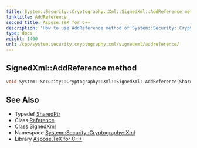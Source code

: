 ```yaml
---
title: System::Security::Cryptography::Xml::SignedXml::AddReference method
linktitle: AddReference
second_title: Aspose.TeX for C++
description: 'How to use AddReference method of System::Security::Cryptography::Xml::SignedXml class in C++.'
type: docs
weight: 1400
url: /cpp/system.security.cryptography.xml/signedxml/addreference/
---
```

## SignedXml::AddReference method




```cpp
void System::Security::Cryptography::Xml::SignedXml::AddReference(SharedPtr<Reference> reference)
```

## See Also

* Typedef [SharedPtr](../../../system/sharedptr/)
* Class [Reference](../../reference/)
* Class [SignedXml](../)
* Namespace [System::Security::Cryptography::Xml](../../)
* Library [Aspose.TeX for C++](../../../)
